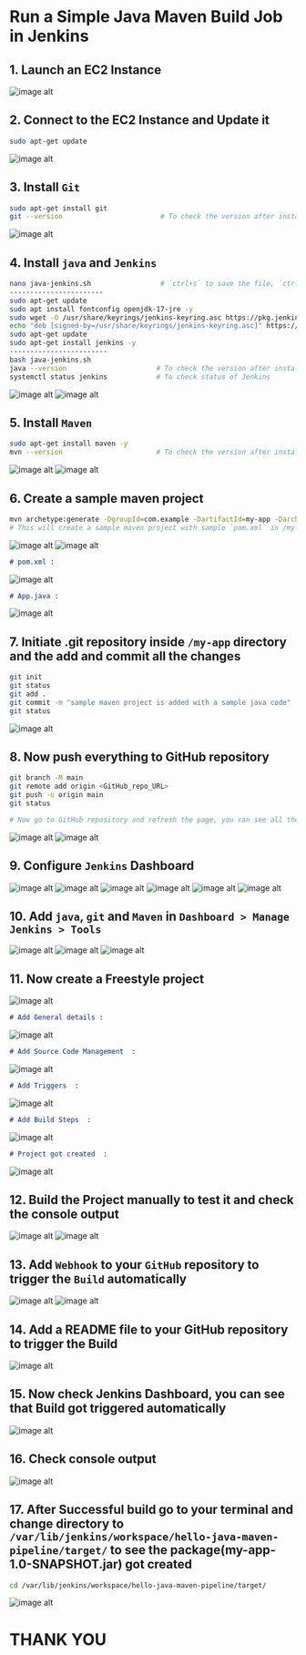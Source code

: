 # Run a Simple Java Maven Build Job in Jenkins

## 1. Launch an EC2 Instance
![image alt](https://github.com/souravhajra123/ElevateLabsTask8/blob/4ba19d59721e3082d0b6038c85b4c9796e9828eb/images/1.JPG)

## 2. Connect to the EC2 Instance and Update it
```bash
sudo apt-get update
```
![image alt](https://github.com/souravhajra123/ElevateLabsTask8/blob/4ba19d59721e3082d0b6038c85b4c9796e9828eb/images/2.JPG)

## 3. Install `Git`
```bash
sudo apt-get install git
git --version                        # To check the version after installation is complete
```
![image alt](https://github.com/souravhajra123/ElevateLabsTask8/blob/4ba19d59721e3082d0b6038c85b4c9796e9828eb/images/3.JPG)

## 4. Install `java` and `Jenkins`
```bash
nano java-jenkins.sh                 # `ctrl+s` to save the file, `ctrl+x` to exit the nano editor mode
-----------------------
sudo apt-get update
sudo apt install fontconfig openjdk-17-jre -y
sudo wget -O /usr/share/keyrings/jenkins-keyring.asc https://pkg.jenkins.io/debian-stable/jenkins.io-2023.key
echo "deb [signed-by=/usr/share/keyrings/jenkins-keyring.asc]" https://pkg.jenkins.io/debian-stable binary/ | sudo tee /etc/apt/sources.list.d/jenkins.list > /dev/null
sudo apt-get update
sudo apt-get install jenkins -y
------------------------
bash java-jenkins.sh
java --version                      # To check the version after installation is complete
systemctl status jenkins            # To check status of Jenkins
```
![image alt](https://github.com/souravhajra123/ElevateLabsTask8/blob/4ba19d59721e3082d0b6038c85b4c9796e9828eb/images/4.JPG)
![image alt](https://github.com/souravhajra123/ElevateLabsTask8/blob/4ba19d59721e3082d0b6038c85b4c9796e9828eb/images/5.JPG)

## 5. Install `Maven`
```bash
sudo apt-get install maven -y
mvn --version                       # To check the version after installation is complete
```
![image alt](https://github.com/souravhajra123/ElevateLabsTask8/blob/4ba19d59721e3082d0b6038c85b4c9796e9828eb/images/6.JPG)
![image alt](https://github.com/souravhajra123/ElevateLabsTask8/blob/4ba19d59721e3082d0b6038c85b4c9796e9828eb/images/7.JPG)

## 6. Create a sample maven project
```bash
mvn archetype:generate -DgroupId=com.example -DartifactId=my-app -DarchetypeArtifactId=maven-archetype-quickstart -DinteractiveMode=false
# This will create a sample maven project with sample `pom.xml` in /my-app directory and a sample java code `App.java` in /my-app/src/main/java/com/example directory
```
![image alt](https://github.com/souravhajra123/ElevateLabsTask8/blob/4ba19d59721e3082d0b6038c85b4c9796e9828eb/images/8.JPG)
![image alt](https://github.com/souravhajra123/ElevateLabsTask8/blob/4ba19d59721e3082d0b6038c85b4c9796e9828eb/images/9.JPG)

```markdown
# pom.xml :
```
![image alt](https://github.com/souravhajra123/ElevateLabsTask8/blob/4ba19d59721e3082d0b6038c85b4c9796e9828eb/images/10.JPG)

```markdown
# App.java :
```
![image alt](https://github.com/souravhajra123/ElevateLabsTask8/blob/4ba19d59721e3082d0b6038c85b4c9796e9828eb/images/11.JPG)

## 7. Initiate .git repository inside `/my-app` directory and the add and commit all the changes
```bash
git init
git status
git add .
git commit -m "sample maven project is added with a sample java code"
git status
```
![image alt](https://github.com/souravhajra123/ElevateLabsTask8/blob/b7b326ef7ea54288bfc464addf0c5c52d6222144/images/12.JPG)

## 8. Now push everything to GitHub repository
```bash
git branch -M main
git remote add origin <GitHub_repo_URL>
git push -u origin main
git status

# Now go to GitHub repository and refresh the page, you can see all the contents are available in the repository 
```
![image alt](https://github.com/souravhajra123/ElevateLabsTask8/blob/b7b326ef7ea54288bfc464addf0c5c52d6222144/images/13.JPG)
![image alt](https://github.com/souravhajra123/ElevateLabsTask8/blob/b7b326ef7ea54288bfc464addf0c5c52d6222144/images/14.JPG)

## 9. Configure `Jenkins` Dashboard
![image alt](https://github.com/souravhajra123/ElevateLabsTask8/blob/e47e0618ab2c877b22331e1d0c6a341ee16fd62e/images/15.JPG)
![image alt](https://github.com/souravhajra123/ElevateLabsTask8/blob/e47e0618ab2c877b22331e1d0c6a341ee16fd62e/images/16.JPG)
![image alt](https://github.com/souravhajra123/ElevateLabsTask8/blob/e47e0618ab2c877b22331e1d0c6a341ee16fd62e/images/17.JPG)
![image alt](https://github.com/souravhajra123/ElevateLabsTask8/blob/e47e0618ab2c877b22331e1d0c6a341ee16fd62e/images/18.JPG)
![image alt](https://github.com/souravhajra123/ElevateLabsTask8/blob/e47e0618ab2c877b22331e1d0c6a341ee16fd62e/images/19.JPG)
![image alt](https://github.com/souravhajra123/ElevateLabsTask8/blob/e47e0618ab2c877b22331e1d0c6a341ee16fd62e/images/20.JPG)

## 10. Add `java`, `git` and `Maven` in `Dashboard > Manage Jenkins > Tools`
![image alt](https://github.com/souravhajra123/ElevateLabsTask8/blob/e47e0618ab2c877b22331e1d0c6a341ee16fd62e/images/21.JPG)
![image alt](https://github.com/souravhajra123/ElevateLabsTask8/blob/e47e0618ab2c877b22331e1d0c6a341ee16fd62e/images/22.JPG)
![image alt](https://github.com/souravhajra123/ElevateLabsTask8/blob/e47e0618ab2c877b22331e1d0c6a341ee16fd62e/images/23.JPG)

## 11. Now create a Freestyle project
![image alt](https://github.com/souravhajra123/ElevateLabsTask8/blob/e47e0618ab2c877b22331e1d0c6a341ee16fd62e/images/24.JPG)

```markdown
# Add General details :
```
![image alt](https://github.com/souravhajra123/ElevateLabsTask8/blob/e47e0618ab2c877b22331e1d0c6a341ee16fd62e/images/25.JPG)

```markdown
# Add Source Code Management  :
```
![image alt](https://github.com/souravhajra123/ElevateLabsTask8/blob/e47e0618ab2c877b22331e1d0c6a341ee16fd62e/images/26.JPG)

```markdown
# Add Triggers  :
```
![image alt](https://github.com/souravhajra123/ElevateLabsTask8/blob/e47e0618ab2c877b22331e1d0c6a341ee16fd62e/images/27.JPG)

```markdown
# Add Build Steps  :
```
![image alt](https://github.com/souravhajra123/ElevateLabsTask8/blob/e47e0618ab2c877b22331e1d0c6a341ee16fd62e/images/28.JPG)

```markdown
# Project got created  :
```
![image alt](https://github.com/souravhajra123/ElevateLabsTask8/blob/e47e0618ab2c877b22331e1d0c6a341ee16fd62e/images/29.JPG)

## 12. Build the Project manually to test it and check the console output
![image alt](https://github.com/souravhajra123/ElevateLabsTask8/blob/e47e0618ab2c877b22331e1d0c6a341ee16fd62e/images/30.JPG)
![image alt](https://github.com/souravhajra123/ElevateLabsTask8/blob/e47e0618ab2c877b22331e1d0c6a341ee16fd62e/images/31.JPG)

## 13. Add `Webhook` to your `GitHub` repository to trigger the `Build` automatically
![image alt](https://github.com/souravhajra123/ElevateLabsTask8/blob/9acbdc4bb5465f331f5ea5b4f17a8bc009e1fba7/images/32.JPG)
![image alt](https://github.com/souravhajra123/ElevateLabsTask8/blob/9acbdc4bb5465f331f5ea5b4f17a8bc009e1fba7/images/33.JPG)

## 14. Add a README file to your GitHub repository to trigger the Build
![image alt](https://github.com/souravhajra123/ElevateLabsTask8/blob/9acbdc4bb5465f331f5ea5b4f17a8bc009e1fba7/images/34.JPG)

## 15. Now check Jenkins Dashboard, you can see that Build got triggered automatically
![image alt](https://github.com/souravhajra123/ElevateLabsTask8/blob/9acbdc4bb5465f331f5ea5b4f17a8bc009e1fba7/images/35.jpg)

## 16. Check console output
![image alt](https://github.com/souravhajra123/ElevateLabsTask8/blob/9acbdc4bb5465f331f5ea5b4f17a8bc009e1fba7/images/36.JPG)

## 17. After Successful build go to your terminal and change directory to `/var/lib/jenkins/workspace/hello-java-maven-pipeline/target/` to see the package(my-app-1.0-SNAPSHOT.jar) got created
```bash
cd /var/lib/jenkins/workspace/hello-java-maven-pipeline/target/
```
![image alt](https://github.com/souravhajra123/ElevateLabsTask8/blob/9acbdc4bb5465f331f5ea5b4f17a8bc009e1fba7/images/37.JPG)

# THANK YOU
